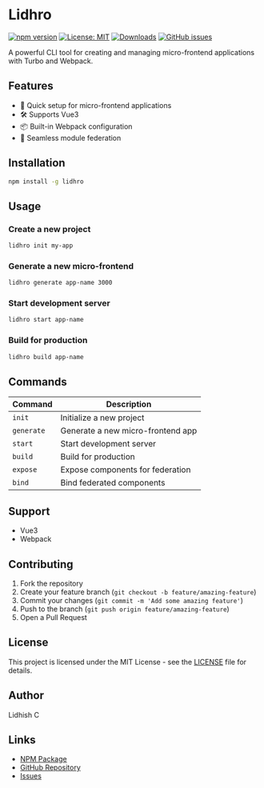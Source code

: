 # Lidhro

[![npm version](https://img.shields.io/npm/v/lidhro.svg)](https://www.npmjs.com/package/lidhro)
[![License: MIT](https://img.shields.io/badge/License-MIT-yellow.svg)](https://opensource.org/licenses/MIT)
[![Downloads](https://img.shields.io/npm/dm/lidhro.svg)](https://www.npmjs.com/package/lidhro)
[![GitHub issues](https://img.shields.io/github/issues/lidhishc/lidhro)](https://github.com/lidhishc/lidhro/issues)

A powerful CLI tool for creating and managing micro-frontend applications with Turbo and Webpack.

## Features

- 🚀 Quick setup for micro-frontend applications
- 🛠 Supports Vue3
- 📦 Built-in Webpack configuration
- 🔄 Seamless module federation

## Installation

```bash
npm install -g lidhro
```

## Usage

### Create a new project

```bash
lidhro init my-app
```

### Generate a new micro-frontend

```bash
lidhro generate app-name 3000
```

### Start development server

```bash
lidhro start app-name
```

### Build for production

```bash
lidhro build app-name
```

## Commands

| Command    | Description                       |
| ---------- | --------------------------------- |
| `init`     | Initialize a new project          |
| `generate` | Generate a new micro-frontend app |
| `start`    | Start development server          |
| `build`    | Build for production              |
| `expose`   | Expose components for federation  |
| `bind`     | Bind federated components         |

## Support

- Vue3
- Webpack

## Contributing

1. Fork the repository
2. Create your feature branch (`git checkout -b feature/amazing-feature`)
3. Commit your changes (`git commit -m 'Add some amazing feature'`)
4. Push to the branch (`git push origin feature/amazing-feature`)
5. Open a Pull Request

## License

This project is licensed under the MIT License - see the [LICENSE](LICENSE) file for details.

## Author

Lidhish C

## Links

- [NPM Package](https://www.npmjs.com/package/lidhro)
- [GitHub Repository](https://github.com/lidhishc/lidhro)
- [Issues](https://github.com/lidhishc/lidhro/issues)
